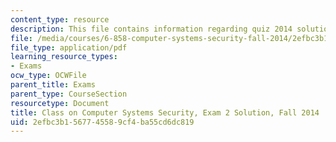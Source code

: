 ```yaml
---
content_type: resource
description: This file contains information regarding quiz 2014 solution.
file: /media/courses/6-858-computer-systems-security-fall-2014/2efbc3b1567745589cf4ba55cd6dc819_MIT6_858F14_q14_2_sol.pdf
file_type: application/pdf
learning_resource_types:
- Exams
ocw_type: OCWFile
parent_title: Exams
parent_type: CourseSection
resourcetype: Document
title: Class on Computer Systems Security, Exam 2 Solution, Fall 2014
uid: 2efbc3b1-5677-4558-9cf4-ba55cd6dc819
---
```

